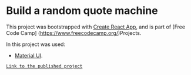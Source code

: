 # Build a random quote machine

This project was bootstrapped with [Create React App](https://github.com/facebook/create-react-app), and is part of [Free Code Camp] (https://www.freecodecamp.org/)Projects.


In this project was used:
- [Material UI](https://material-ui.com/).

[`Link to the published project`](https://natcancein.github.io/markdown-previewer/)

